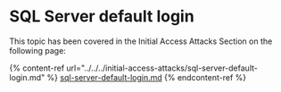 # SQL Server default login

This topic has been covered in the Initial Access Attacks Section on the following page:

{% content-ref url="../../../initial-access-attacks/sql-server-default-login.md" %}
[sql-server-default-login.md](../../../initial-access-attacks/sql-server-default-login.md)
{% endcontent-ref %}
